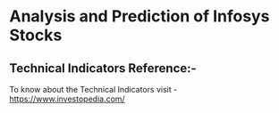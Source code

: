 # Analysis and Prediction of Infosys Stocks

## Technical Indicators Reference:-
To know about the Technical Indicators visit - https://www.investopedia.com/

